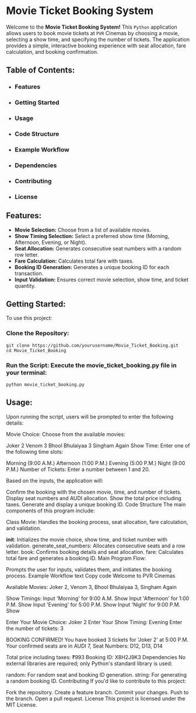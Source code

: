 # Movie Ticket Booking System

Welcome to the **Movie Ticket Booking System!** This `Python` application allows users to book movie tickets at `PVR` Cinemas by choosing a movie, selecting a show time, and specifying the number of tickets. The application provides a simple, interactive booking experience with seat allocation, fare calculation, and booking confirmation.


## Table of Contents:

- ### Features

- ### Getting Started

- ### Usage

- ### Code Structure

- ### Example Workflow

- ### Dependencies

- ### Contributing

- ### License

## Features:

- **Movie Selection:**  Choose from a list of available movies.
- **Show Timing Selection:**  Select a preferred show time (Morning, Afternoon, Evening, or Night).
- **Seat Allocation:**  Generates consecutive seat numbers with a random row letter.
- **Fare Calculation:**  Calculates total fare with taxes.
- **Booking ID Generation:**  Generates a unique booking ID for each transaction.
- **Input Validation:**  Ensures correct movie selection, show time, and ticket quantity.

## Getting Started:

To use this project:

### Clone the Repository:

    git clone https://github.com/yourusername/Movie_Ticket_Booking.git
    cd Movie_Ticket_Booking

### Run the Script: Execute the movie_ticket_booking.py file in your terminal:

    python movie_ticket_booking.py

## Usage:

Upon running the script, users will be prompted to enter the following details:

Movie Choice: Choose from the available movies:

Joker 2
Venom 3
Bhool Bhulaiyaa 3
Singham Again
Show Time: Enter one of the following time slots:

Morning (9:00 A.M.)
Afternoon (1:00 P.M.)
Evening (5:00 P.M.)
Night (9:00 P.M.)
Number of Tickets: Enter a number between 1 and 20.

Based on the inputs, the application will:

Confirm the booking with the chosen movie, time, and number of tickets.
Display seat numbers and AUDI allocation.
Show the total price including taxes.
Generate and display a unique booking ID.
Code Structure
The main components of this program include:

Class Movie: Handles the booking process, seat allocation, fare calculation, and validation.

__init__: Initializes the movie choice, show time, and ticket number with validation.
generate_seat_numbers: Allocates consecutive seats and a row letter.
book: Confirms booking details and seat allocation.
fare: Calculates total fare and generates a booking ID.
Main Program Flow:

Prompts the user for inputs, validates them, and initiates the booking process.
Example Workflow
text
Copy code
Welcome to PVR Cinemas

Available Movies: Joker 2, Venom 3, Bhool Bhulaiyaa 3, Singham Again

Show Timings:
  Input 'Morning' for 9:00 A.M. Show
  Input 'Afternoon' for 1:00 P.M. Show
  Input 'Evening' for 5:00 P.M. Show
  Input 'Night' for 9:00 P.M. Show

Enter Your Movie Choice: Joker 2
Enter Your Show Timing: Evening
Enter the number of tickets: 3

BOOKING CONFIRMED! You have booked 3 tickets for 'Joker 2' at 5:00 P.M.
Your confirmed seats are in AUDI 7, Seat Numbers: D12, D13, D14

Total price including taxes: ₹993
Booking ID: X8H2J9K3
Dependencies
No external libraries are required; only Python's standard library is used:

random: For random seat and booking ID generation.
string: For generating a random booking ID.
Contributing
If you'd like to contribute to this project:

Fork the repository.
Create a feature branch.
Commit your changes.
Push to the branch.
Open a pull request.
License
This project is licensed under the MIT License.
